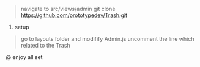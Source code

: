>navigate to src/views/admin
>git clone  https://github.com/prototypedev/Trash.git

1. setup
>go to layouts folder and modifify Admin.js
>uncomment the line which related to the Trash 

@ enjoy all set 